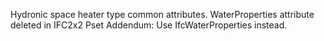 ﻿Hydronic space heater type common attributes.
WaterProperties attribute deleted in IFC2x2 Pset Addendum: Use IfcWaterProperties instead.